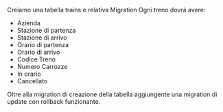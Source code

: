 Creiamo una tabella trains e relativa Migration
Ogni treno dovrà avere:

- Azienda
- Stazione di partenza
- Stazione di arrivo
- Orario di partenza
- Orario di arrivo
- Codice Treno
- Numero Carrozze
- In orario
- Cancellato

Oltre alla migration di creazione della tabella aggiungente una migration di update con rollback funzionante.
